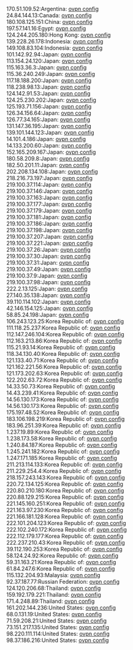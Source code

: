 170.51.109.52:Argentina: [ovpn config](vpn/170_51_109_52.ovpn)  
24.84.144.13:Canada: [ovpn config](vpn/24_84_144_13.ovpn)  
180.108.125.151:China: [ovpn config](vpn/180_108_125_151.ovpn)  
197.57.141.16:Egypt: [ovpn config](vpn/197_57_141_16.ovpn)  
124.244.205.180:Hong Kong: [ovpn config](vpn/124_244_205_180.ovpn)  
139.228.26.178:Indonesia: [ovpn config](vpn/139_228_26_178.ovpn)  
149.108.83.104:Indonesia: [ovpn config](vpn/149_108_83_104.ovpn)  
101.142.92.94:Japan: [ovpn config](vpn/101_142_92_94.ovpn)  
113.154.24.120:Japan: [ovpn config](vpn/113_154_24_120.ovpn)  
115.163.36.3:Japan: [ovpn config](vpn/115_163_36_3.ovpn)  
115.36.240.249:Japan: [ovpn config](vpn/115_36_240_249.ovpn)  
117.18.188.200:Japan: [ovpn config](vpn/117_18_188_200.ovpn)  
118.238.98.13:Japan: [ovpn config](vpn/118_238_98_13.ovpn)  
124.142.91.53:Japan: [ovpn config](vpn/124_142_91_53.ovpn)  
124.25.230.202:Japan: [ovpn config](vpn/124_25_230_202.ovpn)  
125.193.71.156:Japan: [ovpn config](vpn/125_193_71_156.ovpn)  
126.34.156.64:Japan: [ovpn config](vpn/126_34_156_64.ovpn)  
126.77.34.165:Japan: [ovpn config](vpn/126_77_34_165.ovpn)  
131.147.36.195:Japan: [ovpn config](vpn/131_147_36_195.ovpn)  
139.101.144.123:Japan: [ovpn config](vpn/139_101_144_123.ovpn)  
14.101.4.186:Japan: [ovpn config](vpn/14_101_4_186.ovpn)  
14.133.200.60:Japan: [ovpn config](vpn/14_133_200_60.ovpn)  
152.165.209.167:Japan: [ovpn config](vpn/152_165_209_167.ovpn)  
180.58.209.8:Japan: [ovpn config](vpn/180_58_209_8.ovpn)  
182.50.201.11:Japan: [ovpn config](vpn/182_50_201_11.ovpn)  
202.208.134.108:Japan: [ovpn config](vpn/202_208_134_108.ovpn)  
218.216.73.197:Japan: [ovpn config](vpn/218_216_73_197.ovpn)  
219.100.37.114:Japan: [ovpn config](vpn/219_100_37_114.ovpn)  
219.100.37.146:Japan: [ovpn config](vpn/219_100_37_146.ovpn)  
219.100.37.163:Japan: [ovpn config](vpn/219_100_37_163.ovpn)  
219.100.37.177:Japan: [ovpn config](vpn/219_100_37_177.ovpn)  
219.100.37.179:Japan: [ovpn config](vpn/219_100_37_179.ovpn)  
219.100.37.181:Japan: [ovpn config](vpn/219_100_37_181.ovpn)  
219.100.37.186:Japan: [ovpn config](vpn/219_100_37_186.ovpn)  
219.100.37.198:Japan: [ovpn config](vpn/219_100_37_198.ovpn)  
219.100.37.207:Japan: [ovpn config](vpn/219_100_37_207.ovpn)  
219.100.37.221:Japan: [ovpn config](vpn/219_100_37_221.ovpn)  
219.100.37.26:Japan: [ovpn config](vpn/219_100_37_26.ovpn)  
219.100.37.30:Japan: [ovpn config](vpn/219_100_37_30.ovpn)  
219.100.37.31:Japan: [ovpn config](vpn/219_100_37_31.ovpn)  
219.100.37.49:Japan: [ovpn config](vpn/219_100_37_49.ovpn)  
219.100.37.9:Japan: [ovpn config](vpn/219_100_37_9.ovpn)  
219.100.37.98:Japan: [ovpn config](vpn/219_100_37_98.ovpn)  
222.2.13.125:Japan: [ovpn config](vpn/222_2_13_125.ovpn)  
27.140.35.138:Japan: [ovpn config](vpn/27_140_35_138.ovpn)  
39.110.114.102:Japan: [ovpn config](vpn/39_110_114_102.ovpn)  
42.146.154.125:Japan: [ovpn config](vpn/42_146_154_125.ovpn)  
58.85.24.198:Japan: [ovpn config](vpn/58_85_24_198.ovpn)  
106.243.123.25:Korea Republic of: [ovpn config](vpn/106_243_123_25.ovpn)  
111.118.25.237:Korea Republic of: [ovpn config](vpn/111_118_25_237.ovpn)  
112.147.246.104:Korea Republic of: [ovpn config](vpn/112_147_246_104.ovpn)  
112.163.213.86:Korea Republic of: [ovpn config](vpn/112_163_213_86.ovpn)  
115.21.93.14:Korea Republic of: [ovpn config](vpn/115_21_93_14.ovpn)  
118.34.130.40:Korea Republic of: [ovpn config](vpn/118_34_130_40.ovpn)  
121.133.40.71:Korea Republic of: [ovpn config](vpn/121_133_40_71.ovpn)  
121.162.221.56:Korea Republic of: [ovpn config](vpn/121_162_221_56.ovpn)  
121.173.202.63:Korea Republic of: [ovpn config](vpn/121_173_202_63.ovpn)  
122.202.63.72:Korea Republic of: [ovpn config](vpn/122_202_63_72.ovpn)  
14.33.50.73:Korea Republic of: [ovpn config](vpn/14_33_50_73.ovpn)  
14.43.239.41:Korea Republic of: [ovpn config](vpn/14_43_239_41.ovpn)  
14.56.130.173:Korea Republic of: [ovpn config](vpn/14_56_130_173.ovpn)  
14.56.130.173:Korea Republic of: [ovpn config](vpn/14_56_130_173.ovpn)  
175.197.48.52:Korea Republic of: [ovpn config](vpn/175_197_48_52.ovpn)  
183.106.198.219:Korea Republic of: [ovpn config](vpn/183_106_198_219.ovpn)  
183.96.251.39:Korea Republic of: [ovpn config](vpn/183_96_251_39.ovpn)  
1.237.19.89:Korea Republic of: [ovpn config](vpn/1_237_19_89.ovpn)  
1.238.173.58:Korea Republic of: [ovpn config](vpn/1_238_173_58.ovpn)  
1.240.84.187:Korea Republic of: [ovpn config](vpn/1_240_84_187.ovpn)  
1.245.241.182:Korea Republic of: [ovpn config](vpn/1_245_241_182.ovpn)  
1.247.171.185:Korea Republic of: [ovpn config](vpn/1_247_171_185.ovpn)  
211.213.114.133:Korea Republic of: [ovpn config](vpn/211_213_114_133.ovpn)  
211.229.254.4:Korea Republic of: [ovpn config](vpn/211_229_254_4.ovpn)  
218.157.243.143:Korea Republic of: [ovpn config](vpn/218_157_243_143.ovpn)  
220.72.134.125:Korea Republic of: [ovpn config](vpn/220_72_134_125.ovpn)  
220.80.210.180:Korea Republic of: [ovpn config](vpn/220_80_210_180.ovpn)  
220.88.129.215:Korea Republic of: [ovpn config](vpn/220_88_129_215.ovpn)  
221.145.160.251:Korea Republic of: [ovpn config](vpn/221_145_160_251.ovpn)  
221.163.97.230:Korea Republic of: [ovpn config](vpn/221_163_97_230.ovpn)  
221.166.181.128:Korea Republic of: [ovpn config](vpn/221_166_181_128.ovpn)  
222.101.204.123:Korea Republic of: [ovpn config](vpn/222_101_204_123.ovpn)  
222.102.240.172:Korea Republic of: [ovpn config](vpn/222_102_240_172.ovpn)  
222.112.179.177:Korea Republic of: [ovpn config](vpn/222_112_179_177.ovpn)  
222.237.210.43:Korea Republic of: [ovpn config](vpn/222_237_210_43.ovpn)  
39.112.190.253:Korea Republic of: [ovpn config](vpn/39_112_190_253.ovpn)  
58.124.24.92:Korea Republic of: [ovpn config](vpn/58_124_24_92.ovpn)  
59.31.163.21:Korea Republic of: [ovpn config](vpn/59_31_163_21.ovpn)  
61.84.247.6:Korea Republic of: [ovpn config](vpn/61_84_247_6.ovpn)  
115.132.204.93:Malaysia: [ovpn config](vpn/115_132_204_93.ovpn)  
92.37.187.77:Russian Federation: [ovpn config](vpn/92_37_187_77.ovpn)  
124.120.206.68:Thailand: [ovpn config](vpn/124_120_206_68.ovpn)  
159.192.179.221:Thailand: [ovpn config](vpn/159_192_179_221.ovpn)  
171.4.248.89:Thailand: [ovpn config](vpn/171_4_248_89.ovpn)  
161.202.144.236:United States: [ovpn config](vpn/161_202_144_236.ovpn)  
68.0.131.19:United States: [ovpn config](vpn/68_0_131_19.ovpn)  
71.59.208.21:United States: [ovpn config](vpn/71_59_208_21.ovpn)  
73.151.217.135:United States: [ovpn config](vpn/73_151_217_135.ovpn)  
98.220.111.114:United States: [ovpn config](vpn/98_220_111_114.ovpn)  
98.37.186.216:United States: [ovpn config](vpn/98_37_186_216.ovpn)  
